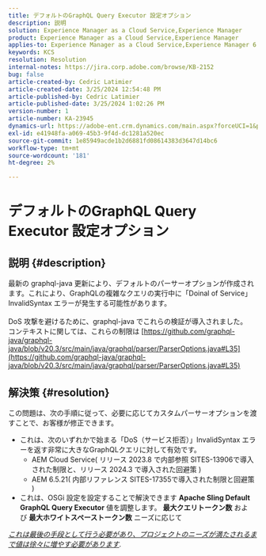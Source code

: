 ```yaml
---
title: デフォルトのGraphQL Query Executor 設定オプション
description: 説明
solution: Experience Manager as a Cloud Service,Experience Manager
product: Experience Manager as a Cloud Service,Experience Manager
applies-to: Experience Manager as a Cloud Service,Experience Manager 6.5
keywords: KCS
resolution: Resolution
internal-notes: https://jira.corp.adobe.com/browse/KB-2152
bug: false
article-created-by: Cedric Latimier
article-created-date: 3/25/2024 12:54:48 PM
article-published-by: Cedric Latimier
article-published-date: 3/25/2024 1:02:26 PM
version-number: 1
article-number: KA-23945
dynamics-url: https://adobe-ent.crm.dynamics.com/main.aspx?forceUCI=1&pagetype=entityrecord&etn=knowledgearticle&id=5b8772d6-a6ea-ee11-a204-6045bd0063aa
exl-id: e41948fa-a069-45b3-9f4d-dc1281a520ec
source-git-commit: 1e85949acde1b2d6881fd08614383d3647d14bc6
workflow-type: tm+mt
source-wordcount: '181'
ht-degree: 2%

---
```


# デフォルトのGraphQL Query Executor 設定オプション

## 説明 {#description}

最新の graphql-java 更新により、デフォルトのパーサーオプションが作成されます。これにより、GraphQLの複雑なクエリの実行中に「Doinal of Service」InvalidSyntax エラーが発生する可能性があります。 <br><br>DoS 攻撃を避けるために、graphql-java でこれらの検証が導入されました。 
<br>コンテキストに関しては、これらの制限は [https://github.com/graphql-java/graphql-java/blob/v20.3/src/main/java/graphql/parser/ParserOptions.java#L35](https://github.com/graphql-java/graphql-java/blob/v20.3/src/main/java/graphql/parser/ParserOptions.java#L35)

## 解決策 {#resolution}


この問題は、次の手順に従って、必要に応じてカスタムパーサーオプションを渡すことで、お客様が修正できます。

- これは、次のいずれかで始まる「DoS（サービス拒否）」InvalidSyntax エラーを返す非常に大きなGraphQLクエリに対して有効です。
   - AEM Cloud Service( リリース 2023.8 で内部参照 SITES-13906で導入された制限と、リリース 2024.3 で導入された回避策 )
   - AEM 6.5.21( 内部リファレンス SITES-17355で導入された制限と回避策 )
- これは、OSGi 設定を設定することで解決できます <b>Apache Sling Default GraphQL Query Executor</b> 値を調整します。 <b>最大クエリトークン数</b> および <b>最大ホワイトスペーストークン数</b> ニーズに応じて


*<u>これは最後の手段として行う必要があり、プロジェクトのニーズが満たされるまで値は徐々に増やす必要があります</u>*.

